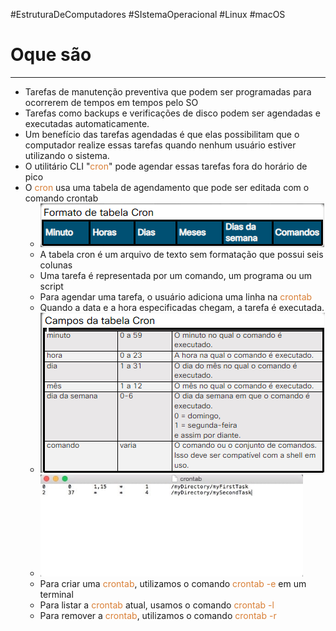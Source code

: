 #EstruturaDeComputadores #SIstemaOperacional #Linux #macOS 



# Oque são
---

- Tarefas de manutenção preventiva que podem ser programadas para ocorrerem de tempos em tempos pelo SO
- Tarefas como backups e verificações de disco podem ser agendadas e executadas automaticamente.
- Um benefício das tarefas agendadas é que elas possibilitam que o computador realize essas tarefas quando nenhum usuário estiver utilizando o sistema.
- O utilitário CLI "<span style="color:#d97f36">cron</span>" pode agendar essas tarefas fora do horário de pico
- O <span style="color:#d97f36">cron</span> usa uma tabela de agendamento que pode ser editada com o comando crontab
	- ![](../../img/Pasted%20image%2020240325115419.png)
	- A tabela cron é um arquivo de texto sem formatação que possui seis colunas
	- Uma tarefa é representada por um comando, um programa ou um script
	- Para agendar uma tarefa, o usuário adiciona uma linha na <span style="color:#d97f36">crontab</span>
	- Quando a data e a hora especificadas chegam, a tarefa é executada.
	- ![](../../img/Pasted%20image%2020240325115638.png)
	- ![](../../img/Pasted%20image%2020240325115705.png)
	- Para criar uma <span style="color:#d97f36">crontab</span>, utilizamos o comando <span style="color:#d97f36">crontab -e</span> em um terminal
	- Para listar a <span style="color:#d97f36">crontab</span> atual, usamos o comando <span style="color:#d97f36">crontab -l</span> 
	- Para remover a <span style="color:#d97f36">crontab</span>, utilizamos o comando <span style="color:#d97f36">crontab -r</span> 
